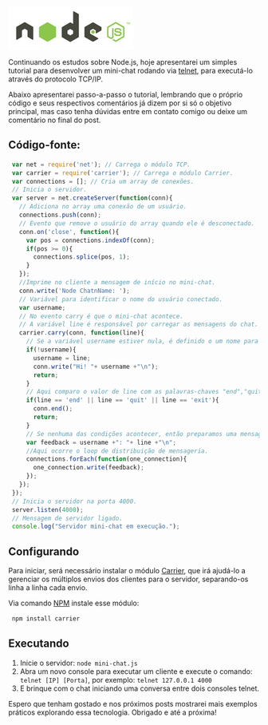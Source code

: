 ![Node.js - Criando Mini-chat via Telnet](../images/nodejs-logo.jpg "Node.js - Criando Mini-chat via Telnet")

Continuando os estudos sobre Node.js, hoje apresentarei um simples tutorial para desenvolver um mini-chat rodando via [telnet](http://pt.wikipedia.org/wiki/Telnet "Telnet"), para executá-lo através do protocolo TCP/IP.

Abaixo apresentarei passo-a-passo o tutorial, lembrando que o próprio código e seus respectivos comentários já dizem por si só o objetivo principal, mas caso tenha dúvidas entre em contato comigo ou deixe um comentário no final do post.

## Código-fonte:

``` javascript
 var net = require('net'); // Carrega o módulo TCP.
 var carrier = require('carrier'); // Carrega o módulo Carrier.
 var connections = []; // Cria um array de conexões.
 // Inicia o servidor.
 var server = net.createServer(function(conn){
   // Adiciona no array uma conexão de um usuário.
   connections.push(conn);
   // Evento que remove o usuário do array quando ele é desconectado.
   conn.on('close', function(){
     var pos = connections.indexOf(conn);
     if(pos >= 0){
       connections.splice(pos, 1);
     }
   });
   //Imprime no cliente a mensagem de início no mini-chat.
   conn.write('Node ChatnName: ');
   // Variável para identificar o nome do usuário conectado.
   var username;
   // No evento carry é que o mini-chat acontece.
   // A variável line é responsável por carregar as mensagens do chat.
   carrier.carry(conn, function(line){
     // Se a variável username estiver nula, é definido o um nome para ela.
     if(!username){
       username = line;
       conn.write("Hi! "+ username +"\n");
       return;
     }
     // Aqui comparo o valor de line com as palavras-chaves "end","quit" e "exit" que irão finalizar uma conexão.
     if(line == 'end' || line == 'quit' || line == 'exit'){
       conn.end();
       return;
     }
     // Se nenhuma das condições acontecer, então preparamos uma mensagem de feedback.
     var feedback = username +": "+ line +"\n";
     //Aqui ocorre o loop de distribuição de mensageria.
     connections.forEach(function(one_connection){
       one_connection.write(feedback);
     });
   });
 });
 // Inicia o servidor na porta 4000.
 server.listen(4000);
 // Mensagem de servidor ligado.
 console.log("Servidor mini-chat em execução.");
``` 

## Configurando

Para iniciar, será necessário instalar o módulo [Carrier](https://github.com/pgte/carrier "Node JS Carrier."), que irá ajudá-lo a gerenciar os múltiplos envios dos clientes para o servidor, separando-os linha a linha cada envio.

Via comando [NPM](../npm-node-package-manager/ "NPM – Node Package Manager") instale esse módulo:

``` bash
 npm install carrier
``` 

## Executando

1.  Inicie o servidor: `node mini-chat.js`
2.  Abra um novo console para executar um cliente e execute o comando: `telnet [IP] [Porta]`, por exemplo: `telnet 127.0.0.1 4000`
3.  E brinque com o chat iniciando uma conversa entre dois consoles telnet.

Espero que tenham gostado e nos próximos posts mostrarei mais exemplos práticos explorando essa tecnologia. Obrigado e até a próxima!